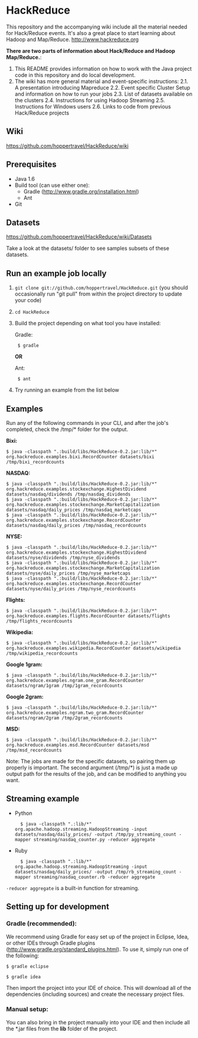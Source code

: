 HackReduce
==========

This repository and the accompanying wiki include all the material needed for Hack/Reduce events. It's also a great place to start learning about Hadoop and Map/Reduce. 
http://www.hackreduce.org

**There are two parts of information about Hack/Reduce and Hadoop Map/Reduce.**:
1. This README provides information on how to work with the Java project code in this repository and do local development.
2. The wiki has more general material and event-specific instructions:
2.1. A presentation introducing Mapreduce
2.2. Event specific Cluster Setup and information on how to run your jobs
2.3. List of datasets available on the clusters
2.4. Instructions for using Hadoop Streaming
2.5. Instructions for Windows users
2.6. Links to code from previous Hack/Reduce projects


Wiki
----

https://github.com/hoppertravel/HackReduce/wiki


Prerequisites
-------------
* Java 1.6
* Build tool (can use either one):
    * Gradle (http://www.gradle.org/installation.html)
    * Ant
* Git


Datasets
--------

https://github.com/hoppertravel/HackReduce/wiki/Datasets

Take a look at the datasets/ folder to see samples subsets of these datasets.


Run an example job locally
--------------------------

1. `git clone git://github.com/hoppertravel/HackReduce.git`
   (you should occasionally run "git pull" from within the project directory to update your code)

2. `cd HackReduce`

3. Build the project depending on what tool you have installed:

    Gradle:

        $ gradle

    **OR**

    Ant:

        $ ant

4. Try running an example from the list below


Examples
--------

Run any of the following commands in your CLI, and after the job's completed, check the /tmp/* folder for the output.

**Bixi:**

    $ java -classpath ".:build/libs/HackReduce-0.2.jar:lib/*" org.hackreduce.examples.bixi.RecordCounter datasets/bixi /tmp/bixi_recordcounts

**NASDAQ:**

    $ java -classpath ".:build/libs/HackReduce-0.2.jar:lib/*" org.hackreduce.examples.stockexchange.HighestDividend datasets/nasdaq/dividends /tmp/nasdaq_dividends
    $ java -classpath ".:build/libs/HackReduce-0.2.jar:lib/*" org.hackreduce.examples.stockexchange.MarketCapitalization datasets/nasdaq/daily_prices /tmp/nasdaq_marketcaps
    $ java -classpath ".:build/libs/HackReduce-0.2.jar:lib/*" org.hackreduce.examples.stockexchange.RecordCounter datasets/nasdaq/daily_prices /tmp/nasdaq_recordcounts

**NYSE:**

    $ java -classpath ".:build/libs/HackReduce-0.2.jar:lib/*" org.hackreduce.examples.stockexchange.HighestDividend datasets/nyse/dividends /tmp/nyse_dividends
    $ java -classpath ".:build/libs/HackReduce-0.2.jar:lib/*" org.hackreduce.examples.stockexchange.MarketCapitalization datasets/nyse/daily_prices /tmp/nyse_marketcaps
    $ java -classpath ".:build/libs/HackReduce-0.2.jar:lib/*" org.hackreduce.examples.stockexchange.RecordCounter datasets/nyse/daily_prices /tmp/nyse_recordcounts

**Flights:**

    $ java -classpath ".:build/libs/HackReduce-0.2.jar:lib/*" org.hackreduce.examples.flights.RecordCounter datasets/flights /tmp/flights_recordcounts

**Wikipedia:**

    $ java -classpath ".:build/libs/HackReduce-0.2.jar:lib/*" org.hackreduce.examples.wikipedia.RecordCounter datasets/wikipedia /tmp/wikipedia_recordcounts

**Google 1gram:**

    $ java -classpath ".:build/libs/HackReduce-0.2.jar:lib/*" org.hackreduce.examples.ngram.one_gram.RecordCounter datasets/ngram/1gram /tmp/1gram_recordcounts

**Google 2gram:**

    $ java -classpath ".:build/libs/HackReduce-0.2.jar:lib/*" org.hackreduce.examples.ngram.two_gram.RecordCounter datasets/ngram/2gram /tmp/2gram_recordcounts

**MSD:**

    $ java -classpath ".:build/libs/HackReduce-0.2.jar:lib/*" org.hackreduce.examples.msd.RecordCounter datasets/msd /tmp/msd_recordcounts

Note: The jobs are made for the specific datasets, so pairing them up properly is important. The second argument (/tmp/*) is just a made up output path for the results of the job, and can be modified to anything you want.


Streaming example
-----------------

* Python

        $ java -classpath ".:lib/*" org.apache.hadoop.streaming.HadoopStreaming -input datasets/nasdaq/daily_prices/ -output /tmp/py_streaming_count -mapper streaming/nasdaq_counter.py -reducer aggregate

* Ruby

        $ java -classpath ".:lib/*" org.apache.hadoop.streaming.HadoopStreaming -input datasets/nasdaq/daily_prices/ -output /tmp/rb_streaming_count -mapper streaming/nasdaq_counter.rb -reducer aggregate

`-reducer aggregate` is a built-in function for streaming.


Setting up for development
--------------------------

### Gradle (recommended):

We recommend using Gradle for easy set up of the project in Eclipse, Idea, or other IDEs through Gradle plugins (http://www.gradle.org/standard_plugins.html). To use it, simply run one of the following:

    $ gradle eclipse

    $ gradle idea

Then import the project into your IDE of choice. This will download all of the dependencies (including sources) and create the necessary project files.


### Manual setup:

You can also bring in the project manually into your IDE and then include all the *.jar files from the **lib** folder of the project.

